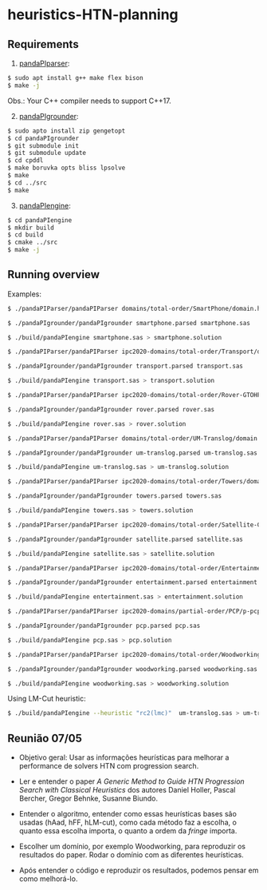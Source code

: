 # heuristics-HTN-planning


## Requirements

1) [pandaPIparser](https://github.com/panda-planner-dev/pandaPIparser):
```bash
$ sudo apt install g++ make flex bison
$ make -j
```
Obs.: Your C++ compiler needs to support C++17.

2) [pandaPIgrounder](https://github.com/panda-planner-dev/pandaPIgrounder):
```bash
$ sudo apto install zip gengetopt 
$ cd pandaPIgrounder
$ git submodule init
$ git submodule update
$ cd cpddl
$ make boruvka opts bliss lpsolve
$ make
$ cd ../src
$ make
```

3) [pandaPIengine](https://github.com/panda-planner-dev/pandaPIengine):
```bash
$ cd pandaPIengine
$ mkdir build
$ cd build
$ cmake ../src
$ make -j
```

## Running overview

Examples:

```bash
$ ./pandaPIParser/pandaPIParser domains/total-order/SmartPhone/domain.hddl domains/total-order/SmartPhone/02-OrganizeMeeting_VerySmall.hddl smartphone.parsed 

$ ./pandaPIgrounder/pandaPIgrounder smartphone.parsed smartphone.sas

$ ./build/pandaPIengine smartphone.sas > smartphone.solution
```

```bash
$ ./pandaPIParser/pandaPIParser ipc2020-domains/total-order/Transport/domain.hddl ipc2020-domains/total-order/Transport/pfile01.hddl transport.parsed 

$ ./pandaPIgrounder/pandaPIgrounder transport.parsed transport.sas

$ ./build/pandaPIengine transport.sas > transport.solution
```

```bash
$ ./pandaPIParser/pandaPIParser ipc2020-domains/total-order/Rover-GTOHP/domain.hddl ipc2020-domains/total-order/Rover-GTOHP/p01.hddl rover.parsed 

$ ./pandaPIgrounder/pandaPIgrounder rover.parsed rover.sas

$ ./build/pandaPIengine rover.sas > rover.solution
```

```bash
$ ./pandaPIParser/pandaPIParser domains/total-order/UM-Translog/domain.hddl domains/total-order/UM-Translog/16-A-RegularTruck-4Locations.hddl um-translog.parsed

$ ./pandaPIgrounder/pandaPIgrounder um-translog.parsed um-translog.sas

$ ./build/pandaPIengine um-translog.sas > um-translog.solution
```



```bash
$ ./pandaPIParser/pandaPIParser ipc2020-domains/total-order/Towers/domain.hddl ipc2020-domains/total-order/Towers/pfile_01.hddl towers.parsed

$ ./pandaPIgrounder/pandaPIgrounder towers.parsed towers.sas

$ ./build/pandaPIengine towers.sas > towers.solution
```

```bash
$ ./pandaPIParser/pandaPIParser ipc2020-domains/total-order/Satellite-GTOHP/domain.hddl ipc2020-domains/total-order/Satellite-GTOHP/p01.hddl satellite.parsed

$ ./pandaPIgrounder/pandaPIgrounder satellite.parsed satellite.sas

$ ./build/pandaPIengine satellite.sas > satellite.solution
```

```bash
$ ./pandaPIParser/pandaPIParser ipc2020-domains/total-order/Entertainment/pfile01-domain.hddl ipc2020-domains/total-order/Entertainment/pfile01.hddl entertainment.parsed

$ ./pandaPIgrounder/pandaPIgrounder entertainment.parsed entertainment.sas

$ ./build/pandaPIengine entertainment.sas > entertainment.solution
```

```bash
$ ./pandaPIParser/pandaPIParser ipc2020-domains/partial-order/PCP/p-pcp01-domain.hddl ipc2020-domains/partial-order/PCP/p-pcp01.hddl pcp.parsed

$ ./pandaPIgrounder/pandaPIgrounder pcp.parsed pcp.sas

$ ./build/pandaPIengine pcp.sas > pcp.solution
```

```bash
$ ./pandaPIParser/pandaPIParser ipc2020-domains/total-order/Woodworking/domain.hddl ipc2020-domains/total-order/Woodworking/01--p01-complete.hddl woodworking.parsed

$ ./pandaPIgrounder/pandaPIgrounder woodworking.parsed woodworking.sas

$ ./build/pandaPIengine woodworking.sas > woodworking.solution
```

Using LM-Cut heuristic:
```bash
$ ./build/pandaPIengine --heuristic "rc2(lmc)"  um-translog.sas > um-translog.solution
```






## Reunião 07/05

- Objetivo geral:
Usar as informações heurísticas para melhorar a performance de solvers HTN com progression search.

- Ler e entender o paper *A Generic Method to Guide HTN Progression Search with Classical Heuristics* dos autores Daniel Holler, Pascal Bercher, Gregor Behnke, Susanne Biundo.

- Entender o algoritmo, entender como essas heurísticas bases são usadas (hAad, hFF, hLM-cut), como cada método faz a escolha, o quanto essa escolha importa, o quanto a ordem da *fringe* importa.

- Escolher um domínio, por exemplo Woodworking, para reproduzir os resultados do paper. Rodar o domínio com as diferentes heurísticas.

- Após entender o código e reproduzir os resultados, podemos pensar em como melhorá-lo.
